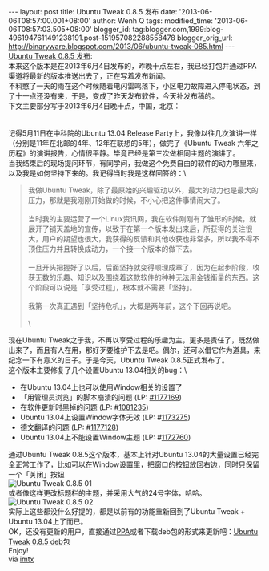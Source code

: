 --- layout: post title: Ubuntu Tweak 0.8.5 发布 date:
'2013-06-06T08:57:00.001+08:00' author: Wenh Q tags: modified\_time:
'2013-06-06T08:57:03.505+08:00' blogger\_id:
tag:blogger.com,1999:blog-4961947611491238191.post-151957082288558478
blogger\_orig\_url:
http://binaryware.blogspot.com/2013/06/ubuntu-tweak-085.html --- [Ubuntu
Tweak 0.8.5 发布](http://www.oschina.net/news/41158/ubuntu-tweak-0-8-5):
\
本来这个版本是在2013年6月4日发布的，昨晚十点左右，我已经打包并通过PPA渠道将最新的版本推送出去了，正在写着发布新闻。\
不料憋了一天的雨在这个时候随着电闪雷鸣落下，小区电力故障进入停电状态，到了十一点还没有来，于是，变成了昨天发布软件，今天补发布稿的。\
下文主要部分写于2013年6月4日晚十点，中国，北京：\
\
\
记得5月11日在中科院的Ubuntu 13.04 Release
Party上，我像以往几次演讲一样（分别是11年在北邮的4年、12年在联想的5年），做完了《Ubuntu
Tweak
六年之历程》的演讲报告，心情很平静。毕竟已经是第三次做相同主题的演讲了。\
当我结束后的现场提问环节，有同学问，我做这个免费自由的软件的动力哪里来，以及我是如何坚持下来的。我记得当时我是这样回答的：\

> 我做Ubuntu
> Tweak，除了最原始的兴趣驱动以外，最大的动力也是最大的压力，那就是我刚刚开始做的时候，不小心把这件事情闹大了。\
> \
> 当时我的主要运营了一个Linux资讯网，我在软件刚刚有了雏形的时候，就展开了铺天盖地的宣传，以致于在第一个版本发出来后，所获得的关注很大，用户的期望也很大，我获得的反馈和其他收获也非常多，所以我不得不顶住压力并且转换成动力，一个接一个版本的做下去。\
> \
> 一旦开头把握好了以后，后面坚持就变得顺理成章了，因为在起步阶段，收获无数的乐趣、知识以及围绕着这款软件的种种无法用金钱衡量的东西。这个阶段可以说是「享受过程」，根本就不需要「坚持」。\
> \
> 我第一次真正遇到「坚持危机」，大概是两年前，这个下回再说吧。\
> \
> \

现在Ubuntu
Tweak之于我，不再以享受过程的乐趣为主，更多是责任了，既然做出来了，而且有人在用，那好歹要维护下去是吧。偶尔，还可以借它作为道具，来纪念一下有意义的日子。于是今天，Ubuntu
Tweak 0.8.5正式发布了。\
这个版本主要修复了几个设置Ubuntu 13.04相关的bug：\

-   在Ubuntu 13.04上也可以使用Window相关的设置了
-   「用管理员浏览」的脚本崩溃的问题 (LP:
    [\#1177169](https://bugs.launchpad.net/ubuntu-tweak/+bug/1177169))
-   在软件更新时黑掉的问题 (LP:
    \#[1081235](https://bugs.launchpad.net/bugs/1081235))
-   Ubuntu 13.04上设置Window字体无效 (LP:
    \#[1173275](https://bugs.launchpad.net/bugs/1173275))
-   德文翻译的问题 (LP:
    \#[1177128](https://bugs.launchpad.net/bugs/1177128))
-   Ubuntu 13.04上不能设置Window主题 (LP:
    \#[1172760](https://bugs.launchpad.net/bugs/1172760))

通过Ubuntu Tweak 0.8.5这个版本，基本上针对Ubuntu
13.04的大量设置已经完全正常工作了，比如可以在Window设置里，把窗口的按钮放回右边，同时只保留一个「关闭」按钮\
![Ubuntu Tweak 0.8.5
01](http://static.oschina.net/uploads/img/201306/06065047_PTG9.png)\
或者像这样更改标题栏的主题，并采用大气的24号字体，哈哈。\
![Ubuntu Tweak 0.8.5
02](http://static.oschina.net/uploads/img/201306/06065048_mFW0.png)\
实际上这些都没什么好提的，都是以前有的功能重新回到了Ubuntu Tweak +
Ubuntu 13.04上了而已。\
OK，还没有更新的用户，直接通过[PPA](http://launchpad.net/%7Etualatrix/+archive/ppa)或者下载deb包的形式来更新吧：[Ubuntu
Tweak 0.8.5
deb包](https://launchpad.net/ubuntu-tweak/0.8.x/0.8.5/+download/ubuntu-tweak_0.8.5-1_all.deb)\
Enjoy!\
via [imtx](http://imtx.me/archives/1825.html)
